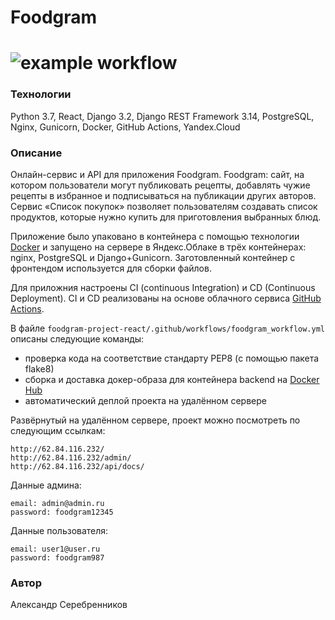 # Foodgram
# ![example workflow](https://github.com/serebrennikovalexander/foodgram-project-react/actions/workflows/foodgram_workflow.yml/badge.svg)

### Технологии

Python 3.7, React, Django 3.2, Django REST Framework 3.14, PostgreSQL, Nginx,
Gunicorn, Docker, GitHub Actions, Yandex.Cloud

### Описание
Онлайн-сервис и API для приложения Foodgram.
Foodgram: сайт, на котором пользователи могут публиковать рецепты, добавлять чужие рецепты в избранное и подписываться на публикации других авторов. Сервис «Список покупок» позволяет пользователям создавать список продуктов, которые нужно купить для приготовления выбранных блюд.

Приложение было упаковано в контейнера с помощью технологии [Docker](https://www.docker.com/)
и запущено на сервере в Яндекс.Облаке в трёх контейнерах: nginx, PostgreSQL и Django+Gunicorn. 
Заготовленный контейнер с фронтендом используется для сборки файлов.

Для приложния настроены CI (continuous Integration) и CD (Continuous Deployment).
CI и CD реализованы на основе облачного сервиса [GitHub Actions](https://github.com/features/actions).

В файле `foodgram-project-react/.github/workflows/foodgram_workflow.yml` описаны следующие команды:
- проверка кода на соответствие стандарту PEP8 (с помощью пакета flake8)
- сборка и доставка докер-образа для контейнера backend на [Docker Hub](https://hub.docker.com/)
- автоматический деплой проекта на удалённом сервере

Развёрнутый на удалённом сервере, проект можно посмотреть по следующим ссылкам:
```
http://62.84.116.232/
http://62.84.116.232/admin/
http://62.84.116.232/api/docs/
```

Данные админа:
```
email: admin@admin.ru
password: foodgram12345
```

Данные пользователя:
```
email: user1@user.ru
password: foodgram987
```

### Автор
Александр Серебренников
